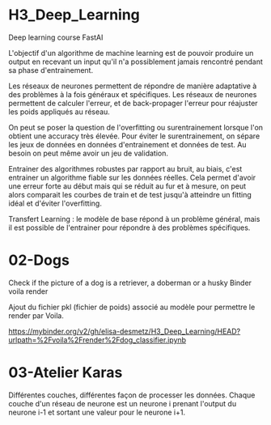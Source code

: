 # H3_Deep_Learning
Deep learning course FastAI

L'objectif d'un algorithme de machine learning est de pouvoir produire un output en recevant un input qu'il n'a possiblement jamais rencontré pendant sa phase d'entrainement.

Les réseaux de neurones permettent de répondre de manière adaptative à des problèmes à la fois généraux et spécifiques. Les réseaux de neurones permettent de calculer l'erreur, et de back-propager l'erreur pour réajuster les poids appliqués au réseau. 

On peut se poser la question de l'overfitting ou surentrainement lorsque l'on obtient une accuracy très élevée. Pour éviter le surentrainement, on sépare les jeux de données en données d'entrainement et données de test. Au besoin on peut même avoir un jeu de validation.

Entrainer des algorithmes robustes par rapport au bruit, au biais, c'est entrainer un algorithme fiable sur les données réelles. Cela permet d'avoir une erreur forte au début mais qui se réduit au fur et à mesure, on peut alors comparait les courbes de train et de test jusqu'à atteindre un fitting idéal et d'éviter l'overfitting.

Transfert Learning : le modèle de base répond à un problème général, mais il est possible de l'entrainer pour répondre à des problèmes spécifiques.

# 02-Dogs
Check if the picture of a dog is a retriever, a doberman or a husky
Binder voila render

Ajout du fichier pkl (fichier de poids) associé au modèle pour permettre le render par Voila.

https://mybinder.org/v2/gh/elisa-desmetz/H3_Deep_Learning/HEAD?urlpath=%2Fvoila%2Frender%2Fdog_classifier.ipynb

# 03-Atelier Karas
Différentes couches, différentes façon de processer les données. Chaque couche d'un réseau de neurone est un neurone i prenant l'output du neurone i-1 et sortant une valeur pour le neurone i+1.
